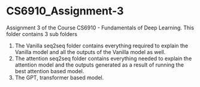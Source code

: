 # CS6910_Assignment-3
Assignment 3 of the Course CS6910 - Fundamentals of Deep Learning.
This folder contains 3 sub folders  
1. The Vanilla seq2seq folder contains everything required to explain the Vanilla model and all the outputs of the Vanilla model as well.
2. The attention seq2seq folder contains everything needed to explain the attention model and the outputs generated as a result of running the best attention based model.
3. The GPT, transformer based model.
